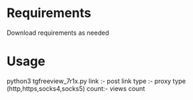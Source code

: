 # Requirements
Download requirements as needed

# Usage

python3 tgfreeview_7r1x.py <link> <type> <count>
link :- post link 
type :- proxy type (http,https,socks4,socks5)
count:- views count
